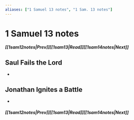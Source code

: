 ```yaml
---
aliases: ["1 Samuel 13 notes", "1 Sam. 13 notes"]
---
```

# 1 Samuel 13 notes
##### <span class=arrow-left></span>[[1sam12notes|Prev]]<span class=navigation-separator></span>[[1sam13|Read]]<span class=navigation-separator></span>[[1sam14notes|Next]]<span class=arrow-right></span>
## Saul Fails the Lord
- 
## Jonathan Ignites a Battle
- 
##### <span class=arrow-left></span>[[1sam12notes|Prev]]<span class=navigation-separator></span>[[1sam13|Read]]<span class=navigation-separator></span>[[1sam14notes|Next]]<span class=arrow-right></span>